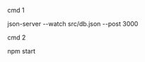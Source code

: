 <!-- start json server -->
cmd 1

json-server --watch src/db.json --post 3000

<!-- Run code on browser -->
cmd 2

npm start
